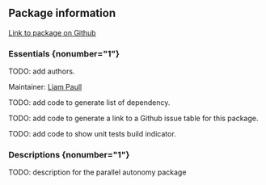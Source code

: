 <div id='parallel_autonomy-autogenerated' markdown='1'>


<!-- do not edit this file, autogenerated -->

## Package information 

[Link to package on Github](github:org=duckietown,repo=Software,path=80-to-sort/parallel_autonomy,branch=andrea-config)

### Essentials {nonumber="1"}

TODO: add authors.

Maintainer: [Liam Paull](mailto:lpaull@mit.edu)

TODO: add code to generate list of dependency.

TODO: add code to generate a link to a Github issue table for this package.

TODO: add code to show unit tests build indicator.

### Descriptions {nonumber="1"}

TODO: description for the parallel autonomy package



</div>

